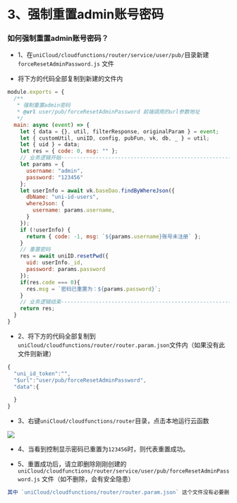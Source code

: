 # 3、强制重置admin账号密码

### 如何强制重置admin账号密码？

* 1、在`uniCloud/cloudfunctions/router/service/user/pub/`目录新建 `forceResetAdminPassword.js` 文件

* 将下方的代码全部复制到新建的文件内

```js
module.exports = {
  /**
   * 强制重置admin密码
   * @url user/pub/forceResetAdminPassword 前端调用的url参数地址
   */
  main: async (event) => {
    let { data = {}, util, filterResponse, originalParam } = event;
    let { customUtil, uniID, config, pubFun, vk, db, _ } = util;
    let { uid } = data;
    let res = { code: 0, msg: "" };
    // 业务逻辑开始-----------------------------------------------------------
    let params = {
      username: "admin",
      password: "123456"
    };
    let userInfo = await vk.baseDao.findByWhereJson({
      dbName: "uni-id-users",
      whereJson: {
        username: params.username,
      }
    });
    if (!userInfo) {
      return { code: -1, msg: `${params.username}账号未注册` };
    }
    // 重置密码
    res = await uniID.resetPwd({
      uid: userInfo._id,
      password: params.password
    });
    if(res.code === 0){
      res.msg = `密码已重置为：${params.password}`;
    }
    // 业务逻辑结束-----------------------------------------------------------
    return res;
  }
}
```
* 2、将下方的代码全部复制到`uniCloud/cloudfunctions/router/router.param.json`文件内（如果没有此文件则新建）

```js
{
  "uni_id_token":"",
  "$url":"user/pub/forceResetAdminPassword",
  "data":{
    
  }
}
```
* 3、右键`uniCloud/cloudfunctions/router`目录，点击本地运行云函数

![](https://vkceyugu.cdn.bspapp.com/VKCEYUGU-cf0c5e69-620c-4f3c-84ab-f4619262939f/fa4f4355-21d1-49c7-b97a-0d74f02a6715.png)
* 4、当看到控制显示密码已重置为`123456`时，则代表重置成功。

* 5、重置成功后，请立即删除刚刚创建的 `uniCloud/cloudfunctions/router/service/user/pub/forceResetAdminPassword.js` 文件（如不删除，会有安全隐患）

```js
其中 `uniCloud/cloudfunctions/router/router.param.json` 这个文件没有必要删除。
```